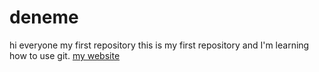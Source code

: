 # deneme
hi everyone  my first repository
this is my first repository and I'm learning how to use git.
[my website](http://www.pmoguzkaya.cf)